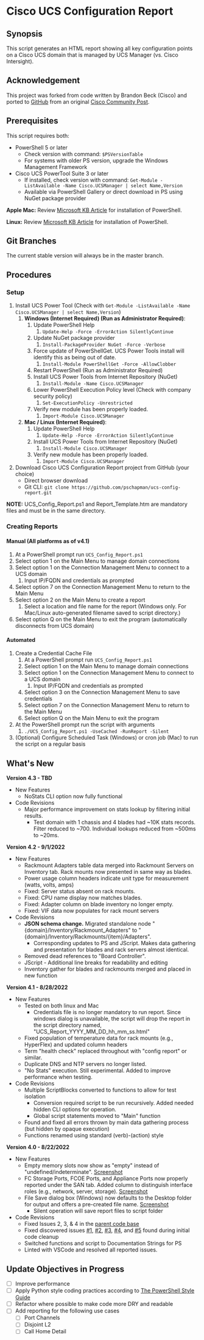 # Cisco UCS Configuration Report
## Synopsis
This script generates an HTML report showing all key configuration points on a Cisco UCS domain that is managed by UCS Manager (vs. Cisco Intersight).

## Acknowledgement
This project was forked from code written by Brandon Beck (Cisco) and ported to [GitHub][4] from an original [Cisco Community Post][5].

## Prerequisites
This script requires both:
- PowerShell 5 or later
  - Check version with command: `$PSVersionTable`
  - For systems with older PS version, upgrade the Windows Management Framework
- Cisco UCS PowerTool Suite 3 or later
  - If installed, check version with command: `Get-Module -ListAvailable -Name Cisco.UCSManager | select Name,Version`
  - Available via PowerShell Gallery or direct download in PS using NuGet package provider

**Apple Mac:** Review [Microsoft KB Article][1] for installation of PowerShell.

**Linux:** Review [Microsoft KB Article][6] for installation of PowerShell.

## Git Branches
The current stable version will always be in the master branch.

## Procedures
### Setup
1. Install UCS Power Tool (Check with `Get-Module -ListAvailable -Name Cisco.UCSManager | select Name,Version`)
   1. **Windows (Internet Required) (Run as Administrator Required)**:
      1. Update PowerShell Help
         1. `Update-Help -Force -ErrorAction SilentlyContinue`
      2. Update NuGet package provider
         1. `Install-PackageProvider NuGet -Force -Verbose`
      3. Force update of PowerShellGet. UCS Power Tools install will identify this as being out of date.
         1. `Install-Module PowerShellGet -Force -AllowClobber`
      4. Restart PowerShell (Run as Administrator Required)
      5. Install UCS Power Tools from Internet Repository (NuGet)
         1. `Install-Module -Name Cisco.UCSManager`
      6. Lower PowerShell Execution Policy level (Check with company security policy)
         1. `Set-ExecutionPolicy -Unrestricted`
      7. Verify new module has been properly loaded.
         1. `Import-Module Cisco.UCSManager`
   2. **Mac / Linux (Internet Required)**:
      1. Update PowerShell Help
         1. `Update-Help -Force -ErrorAction SilentlyContinue`
      2. Install UCS Power Tools from Internet Repository (NuGet)
         1. `Install-Module Cisco.UCSManager`
      3. Verify new module has been properly loaded.
         1. `Import-Module Cisco.UCSManager`
2. Download Cisco UCS Configuration Report project from GitHub (your choice)
   - Direct browser download
   - Git CLI: `git clone https://github.com/pschapman/ucs-config-report.git`

**NOTE:** UCS_Config_Report.ps1 and Report_Template.htm are mandatory files and must be in the same directory.

### Creating Reports
#### Manual (All platforms as of v4.1)
1. At a PowerShell prompt run `UCS_Config_Report.ps1`
2. Select option 1 on the Main Menu to manage domain connections
3. Select option 1 on the Connection Management Menu to connect to a UCS domain
   1. Input IP/FQDN and credentials as prompted
4. Select option 7 on the Connection Management Menu to return to the Main Menu
5. Select option 2 on the Main Menu to create a report
   1. Select a location and file name for the report (Windows only. For Mac/Linux auto-generated filename saved to script directory.)
6. Select option Q on the Main Menu to exit the program (automatically disconnects from UCS domain)

#### Automated
1. Create a Credential Cache File
   1. At a PowerShell prompt run `UCS_Config_Report.ps1`
   2. Select option 1 on the Main Menu to manage domain connections
   3. Select option 1 on the Connection Management Menu to connect to a UCS domain
      1. Input IP/FQDN and credentials as prompted
   4. Select option 3 on the Connection Management Menu to save credentials
   5. Select option 7 on the Connection Management Menu to return to the Main Menu
   6. Select option Q on the Main Menu to exit the program
2. At the PowerShell prompt run the script with arguments
   1. `./UCS_Config_Report.ps1 -UseCached -RunReport -Silent`
3. (Optional) Configure Scheduled Task (Windows) or cron job (Mac) to run the script on a regular basis

## What's New
**Version 4.3 - TBD**
- New Features
  - NoStats CLI option now fully functional
- Code Revisions
  - Major performance improvement on stats lookup by filtering initial results.
    - Test domain with 1 chassis and 4 blades had ~10K stats records. Filter reduced to ~700. Individual lookups reduced from ~500ms to ~20ms.

**Version 4.2 - 9/1/2022**
- New Features
  - Rackmount Adapters table data merged into Rackmount Servers on Inventory tab.  Rack mounts now presented in same way as blades.
  - Power usage column headers indicate unit type for measurement (watts, volts, amps)
  - Fixed: Server status absent on rack mounts.
  - Fixed: CPU name display now matches blades.
  - Fixed: Adapter column on blade inventory no longer empty.
  - Fixed: VIF data now populates for rack mount servers
- Code Revisions
  - **JSON schema change.** Migrated standalone node "{domain}/Inventory/Rackmount_Adapters" to "{domain}/Inventory/Rackmounts/{item}/Adapters".
    - Corresponding updates to PS and JScript.  Makes data gathering and presentation for blades and rack servers almost identical.
  - Removed dead references to "Board Controller".
  - JScript - Additional line breaks for readability and editing
  - Inventory gather for blades and rackmounts merged and placed in new function

**Version 4.1 - 8/28/2022**
- New Features
  - Tested on both linux and Mac
    - Credentials file is no longer mandatory to run report. Since windows dialog is unavailable, the script will drop the report in the script directory named, "UCS_Report_YYYY_MM_DD_hh_mm_ss.html"
  - Fixed population of temperature data for rack mounts (e.g., HyperFlex) and updated column headers
  - Term "health check" replaced throughout with "config report" or similar.
  - Duplicate DNS and NTP servers no longer listed.
  - "No Stats" execution. Still experimental. Added to improve performance when testing.
- Code Revisions
  - Multiple ScriptBlocks converted to functions to allow for test isolation
    - Conversion required script to be run recursively.  Added needed hidden CLI options for operation.
    - Global script statements moved to "Main" function
  - Found and fixed all errors thrown by main data gathering process (but hidden by opaque execution)
  - Functions renamed using standard (verb)-(action) style

**Version 4.0 - 8/22/2022**
- New Features
  - Empty memory slots now show as "empty" instead of "undefined/indeterminate". [Screenshot](DocImages/EmptyMemorySlots.png)
  - FC Storage Ports, FCOE Ports, and Appliance Ports now properly reported under the SAN tab. Added column to distinguish interface roles (e.g., network, server, storage). [Screenshot](DocImages/NewSANReporting.png)
  - File Save dialog box (Windows) now defaults to the Desktop folder for output and offers a pre-created file name. [Screenshot](DocImages/FileSaveDialog.png)
    - Silent operation will save report files to script folder
- Code Revisions
  - Fixed Issues 2, 3, & 4 in the [parent code base][4]
  - Fixed discovered issues [#1][i001], [#2][i002], [#3][i003], [#4][i004], and [#5][i005] found during initial code cleanup
  - Switched functions and script to Documentation Strings for PS
  - Linted with VSCode and resolved all reported issues.

## Update Objectives in Progress
- [ ] Improve performance
- [ ] Apply Python style coding practices according to [The PowerShell Style Guide][3]
- [ ] Refactor where possible to make code more DRY and readable
- [ ] Add reporting for the following use cases
  - [ ] Port Channels
  - [ ] Disjoint L2
  - [ ] Call Home Detail

[1]: https://docs.microsoft.com/en-us/powershell/scripting/install/installing-powershell-on-macos?view=powershell-7.2
[2]: https://kb.vmware.com/s/article/59235
[3]: https://github.com/PoshCode/PowerShellPracticeAndStyle/blob/master/Style-Guide/Introduction.md
[4]: https://github.com/datacenter/ucs-browser
[5]: https://community.cisco.com/t5/unified-computing-system-knowledge-base/ucs-healthcheck-v2-5/ta-p/3654629
[6]: https://docs.microsoft.com/en-us/powershell/scripting/install/installing-powershell-on-linux?view=powershell-7.2
[i001]: https://github.com/pschapman/ucs-config-report/issues/1
[i002]: https://github.com/pschapman/ucs-config-report/issues/2
[i003]: https://github.com/pschapman/ucs-config-report/issues/3
[i004]: https://github.com/pschapman/ucs-config-report/issues/4
[i005]: https://github.com/pschapman/ucs-config-report/issues/5
